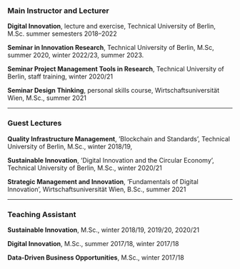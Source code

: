 ### Main Instructor and Lecturer

**Digital Innovation**, lecture and exercise, Technical University of Berlin, M.Sc. summer
semesters 2018–2022

**Seminar in Innovation Research**, Technical University of Berlin, M.Sc, summer 2020, winter 2022/23, summer 2023.

**Seminar Project Management Tools in Research**, Technical University of Berlin, staff
training, winter 2020/21

**Seminar Design Thinking**, personal skills course, Wirtschaftsuniversität Wien, M.Sc., summer
2021

***
### Guest Lectures
**Quality Infrastructure Management**, ’Blockchain and Standards’, Technical University
of Berlin, M.Sc., winter 2018/19,

**Sustainable Innovation**, ’Digital Innovation and the Circular Economy’, Technical University
of Berlin, M.Sc., winter 2020/21

**Strategic Management and Innovation**, ’Fundamentals of Digital Innovation’, Wirtschaftsuniversität
Wien, B.Sc., summer 2021

***
### Teaching Assistant
**Sustainable Innovation**, M.Sc., winter 2018/19, 2019/20, 2020/21

**Digital Innovation**, M.Sc., summer 2017/18, winter 2017/18

**Data-Driven Business Opportunities**, M.Sc., winter 2017/18
